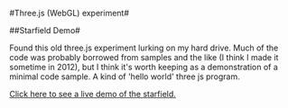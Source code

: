 #Three.js (WebGL) experiment#

##Starfield Demo#

Found this old three.js experiment lurking on my hard drive. Much of the code was
probably borrowed from samples and the like (I think I made it sometime in
2012), but I think it's worth keeping as a demonstration of a minimal code
sample. A kind of 'hello world' three js program.

[Click here to see a live demo of the starfield.](http://yorkshirekev.github.io/starfield-three.js/starfield.html "Starrfield Demo")
